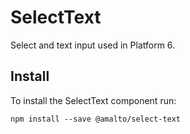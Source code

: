 # SelectText

Select and text input used in Platform 6.

## Install
To install the SelectText component run:
```terminal
npm install --save @amalto/select-text
```